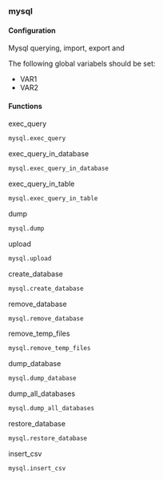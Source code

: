 ### mysql

#### Configuration

Mysql querying, import, export and 

The following global variabels should be set:

* VAR1
* VAR2

#### Functions

exec_query

```bash
mysql.exec_query
```

exec_query_in_database

```bash
mysql.exec_query_in_database
```

exec_query_in_table

```bash
mysql.exec_query_in_table
```

dump

```bash
mysql.dump
```

upload

```bash
mysql.upload
```

create_database

```bash
mysql.create_database
```

remove_database

```bash
mysql.remove_database
```

remove_temp_files

```bash
mysql.remove_temp_files
```

dump_database

```bash
mysql.dump_database
```

dump_all_databases

```bash
mysql.dump_all_databases
```

restore_database

```bash
mysql.restore_database
```

insert_csv

```bash
mysql.insert_csv
```